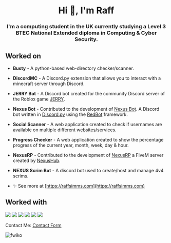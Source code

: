 <h1 align="center">Hi 👋, I'm Raff</h1>
<h3 align="center">I'm a computing student in the UK currently studying a Level 3 BTEC National Extended diploma in Computing & Cyber Security.</h3>

<h2> Worked on</h2>

- <p><b>Busty</b> - A python-based web-directory checker/scanner.</p>
- <p><b>DiscordMC</b> - A Discord.py extension that allows you to interact with a minecraft server through Discord.</p>
- <p><b>JERRY Bot</b> - A Discord bot created for the community Discord server of the Roblox game <a href='https://www.youtube.com/watch?v=Wqtb2AIPYoo' - target="_blank">JERRY</a>.</p>
- <p><b>Nexus Bot</b> - Contributed to the development of <a href='https://bot.nexushub.io' target="_blank">Nexus Bot</a>. A Discord bot written in <a href='https://discordpy.readthedocs.io/' target="_blank">Discord.py</a> using the <a href='https://docs.discord.red/' target="_blank">RedBot</a> framework.</p>
- <p><b>Social Scanner</b> - A web application created to check if usernames are available on multiple different websites/services.</p>
- <p><b>Progress Checker</b> - A web application created to show the percentage progress of the current year, month, week, day & hour.</p>
- <p><b>NexusRP</b> - Contributed to the development of <a href='https://nexusgta.com' target="_blank">NexusRP</a> a FiveM server created by <a href='https://nexushub.io' target="_blank">NexusHub</a>.</p>
- <p><b>NEXUS Scrim Bot</b> - A discord bot used to create/host and manage 4v4 scrims.</p>

- ✨ See more at [https://raffsimms.com](https://raffsimms.com)


<h2> Worked with</h2>
<p align="left">
  <img src="https://img.shields.io/badge/python%20-%2314354C.svg?&style=for-the-badge&logo=python&logoColor=white"/>
  <img src="https://img.shields.io/badge/node.js%20-%2343853D.svg?&style=for-the-badge&logo=node.js&logoColor=white"/>
  <img src="https://img.shields.io/badge/javascript%20-%23323330.svg?&style=for-the-badge&logo=javascript&logoColor=%23F7DF1E"/>
  <img src="https://img.shields.io/badge/c++%20-%2300599C.svg?&style=for-the-badge&logo=c%2B%2B&ogoColor=white"/>
  <img src="https://img.shields.io/badge/mysql-%2300f.svg?&style=for-the-badge&logo=mysql&logoColor=white"/>
  <img src="https://img.shields.io/badge/docker%20-%230db7ed.svg?&style=for-the-badge&logo=docker&logoColor=white"/>
</p>




Contact Me: [Contact Form](https://raffsimms.com/contact)

<p align="left"> <img src="https://komarev.com/ghpvc/?username=fwiko&label=Profile%20views&color=0e75b6&style=flat" alt="fwiko" /> </p>
